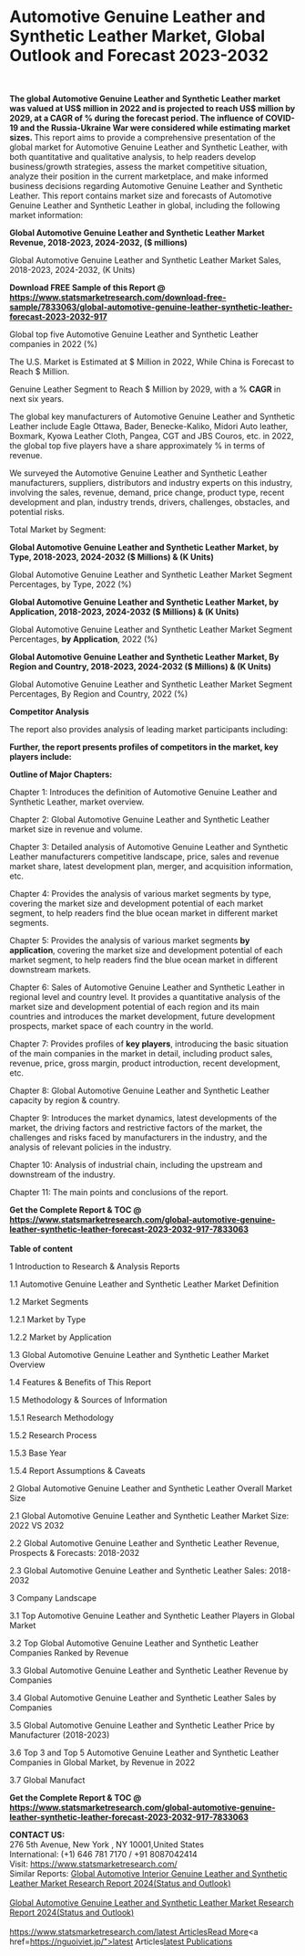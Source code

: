 <h1>Automotive Genuine Leather and Synthetic Leather Market, Global Outlook and Forecast 2023-2032</h1><br/><p><strong>The global Automotive Genuine Leather and Synthetic Leather market was valued at US$ million in 2022 and is projected to reach US$ million by 2029, at a <strong>CAGR</strong> of % during the forecast period. The influence of COVID-19 and the Russia-Ukraine War were considered while estimating market sizes. </strong>This report aims to provide a comprehensive presentation of the global market for Automotive Genuine Leather and Synthetic Leather, with both quantitative and qualitative analysis, to help readers develop business/growth strategies, assess the market competitive situation, analyze their position in the current marketplace, and make informed business decisions regarding Automotive Genuine Leather and Synthetic Leather. This report contains market size and forecasts of Automotive Genuine Leather and Synthetic Leather in global, including the following market information:</p><p><strong>Global Automotive Genuine Leather and Synthetic Leather Market Revenue, 2018-2023, 2024-2032, ($ millions)</strong></p><p>Global Automotive Genuine Leather and Synthetic Leather Market Sales, 2018-2023, 2024-2032, (K Units)</p><p><strong>Download FREE Sample of this Report @ <a href="https://www.statsmarketresearch.com/download-free-sample/7833063/global-automotive-genuine-leather-synthetic-leather-forecast-2023-2032-917">https://www.statsmarketresearch.com/download-free-sample/7833063/global-automotive-genuine-leather-synthetic-leather-forecast-2023-2032-917</a></strong></p><p>Global top five Automotive Genuine Leather and Synthetic Leather companies in 2022 (%)</p><p>The U.S. Market is Estimated at $ Million in 2022, While China is Forecast to Reach $ Million.</p><p>Genuine Leather Segment to Reach $ Million by 2029, with a % <strong>CAGR</strong> in next six years.</p><p>The global key manufacturers of Automotive Genuine Leather and Synthetic Leather include Eagle Ottawa, Bader, Benecke-Kaliko, Midori Auto leather, Boxmark, Kyowa Leather Cloth, Pangea, CGT and JBS Couros, etc. in 2022, the global top five players have a share approximately % in terms of revenue.</p><p>We surveyed the Automotive Genuine Leather and Synthetic Leather manufacturers, suppliers, distributors and industry experts on this industry, involving the sales, revenue, demand, price change, product type, recent development and plan, industry trends, drivers, challenges, obstacles, and potential risks.</p><p>Total Market by Segment:</p><p><strong>Global Automotive Genuine Leather and Synthetic Leather Market, by Type, 2018-2023, 2024-2032 ($ Millions) & (K Units)</strong></p><p>Global Automotive Genuine Leather and Synthetic Leather Market Segment Percentages, by Type, 2022 (%)</p><p><strong>Global Automotive Genuine Leather and Synthetic Leather Market, <strong>by Application</strong>, 2018-2023, 2024-2032 ($ Millions) & (K Units)</strong></p><p>Global Automotive Genuine Leather and Synthetic Leather Market Segment Percentages, <strong>by Application</strong>, 2022 (%)</p><p><strong>Global Automotive Genuine Leather and Synthetic Leather Market, By Region and Country, 2018-2023, 2024-2032 ($ Millions) & (K Units)</strong></p><p>Global Automotive Genuine Leather and Synthetic Leather Market Segment Percentages, By Region and Country, 2022 (%)</p><p><strong>Competitor Analysis</strong></p><p>The report also provides analysis of leading market participants including:</p><p><strong>Further, the report presents profiles of competitors in the market, <strong>key players</strong> include:</strong></p><p><strong>Outline of Major Chapters:</strong></p><p>Chapter 1: Introduces the definition of Automotive Genuine Leather and Synthetic Leather, market overview.</p><p>Chapter 2: Global Automotive Genuine Leather and Synthetic Leather market size in revenue and volume.</p><p>Chapter 3: Detailed analysis of Automotive Genuine Leather and Synthetic Leather manufacturers competitive landscape, price, sales and revenue market share, latest development plan, merger, and acquisition information, etc.</p><p>Chapter 4: Provides the analysis of various market segments by type, covering the market size and development potential of each market segment, to help readers find the blue ocean market in different market segments.</p><p>Chapter 5: Provides the analysis of various market segments <strong>by application</strong>, covering the market size and development potential of each market segment, to help readers find the blue ocean market in different downstream markets.</p><p>Chapter 6: Sales of Automotive Genuine Leather and Synthetic Leather in regional level and country level. It provides a quantitative analysis of the market size and development potential of each region and its main countries and introduces the market development, future development prospects, market space of each country in the world.</p><p>Chapter 7: Provides profiles of <strong>key players</strong>, introducing the basic situation of the main companies in the market in detail, including product sales, revenue, price, gross margin, product introduction, recent development, etc.</p><p>Chapter 8: Global Automotive Genuine Leather and Synthetic Leather capacity by region & country.</p><p>Chapter 9: Introduces the market dynamics, latest developments of the market, the driving factors and restrictive factors of the market, the challenges and risks faced by manufacturers in the industry, and the analysis of relevant policies in the industry.</p><p>Chapter 10: Analysis of industrial chain, including the upstream and downstream of the industry.</p><p>Chapter 11: The main points and conclusions of the report.</p><div><b>Get the Complete Report & TOC @ <a href="https://www.statsmarketresearch.com/global-automotive-genuine-leather-synthetic-leather-forecast-2023-2032-917-7833063">https://www.statsmarketresearch.com/global-automotive-genuine-leather-synthetic-leather-forecast-2023-2032-917-7833063</a></b></div><br><b>Table of content</b><p>1 Introduction to Research & Analysis Reports<br />
 
  1.1 Automotive Genuine Leather and Synthetic Leather Market Definition<br />
 
  1.2 Market Segments<br />
 
  1.2.1 Market by Type<br />
 
  1.2.2 Market by Application<br />
 
  1.3 Global Automotive Genuine Leather and Synthetic Leather Market Overview<br />
 
  1.4 Features & Benefits of This Report<br />
 
  1.5 Methodology & Sources of Information<br />
 
  1.5.1 Research Methodology<br />
 
  1.5.2 Research Process<br />
 
  1.5.3 Base Year<br />
 
  1.5.4 Report Assumptions & Caveats<br />
 
 2 Global Automotive Genuine Leather and Synthetic Leather Overall Market Size<br />
 
  2.1 Global Automotive Genuine Leather and Synthetic Leather Market Size: 2022 VS 2032<br />
 
  2.2 Global Automotive Genuine Leather and Synthetic Leather Revenue, Prospects & Forecasts: 2018-2032<br />
 
  2.3 Global Automotive Genuine Leather and Synthetic Leather Sales: 2018-2032<br />
 
 3 Company Landscape<br />
 
  3.1 Top Automotive Genuine Leather and Synthetic Leather Players in Global Market<br />
 
  3.2 Top Global Automotive Genuine Leather and Synthetic Leather Companies Ranked by Revenue<br />
 
  3.3 Global Automotive Genuine Leather and Synthetic Leather Revenue by Companies<br />
 
  3.4 Global Automotive Genuine Leather and Synthetic Leather Sales by Companies<br />
 
  3.5 Global Automotive Genuine Leather and Synthetic Leather Price by Manufacturer (2018-2023)<br />
 
  3.6 Top 3 and Top 5 Automotive Genuine Leather and Synthetic Leather Companies in Global Market, by Revenue in 2022<br />
 
  3.7 Global Manufact<br><div><b>Get the Complete Report & TOC @ <a href="https://www.statsmarketresearch.com/global-automotive-genuine-leather-synthetic-leather-forecast-2023-2032-917-7833063">https://www.statsmarketresearch.com/global-automotive-genuine-leather-synthetic-leather-forecast-2023-2032-917-7833063</a></b></div></p> <b>CONTACT US:</b><br>276 5th Avenue, New York , NY 10001,United States<br>International: (+1) 646 781 7170 / +91 8087042414<br>Visit: <a href="https://www.statsmarketresearch.com/">https://www.statsmarketresearch.com/</a><br>Similar Reports: <a href="https://www.statsmarketresearch.com/global-automotive-genuine-leather-synthetic-leather-forecast-2023-2032-917-7833063">Global Automotive Interior Genuine Leather and Synthetic Leather Market Research Report 2024(Status and Outlook)</a><br/><br/><a href="https://www.statsmarketresearch.com/global-automotive-genuine-leather-synthetic-leather-forecast-2023-2032-917-7833063">Global Automotive Genuine Leather and Synthetic Leather Market Research Report 2024(Status and Outlook)</a><br/><br/><a href="https://gyeongbokgung.com">https://www.statsmarketresearch.com/</a><a href="https://hallyeomaritime.com">latest Articles</a><a href="https://jingwansa.com">Read More</a><a href=https://nguoiviet.jp/">latest Articles</a><a href="https://www.intelmarketresearch.com/">latest Publications</a>
